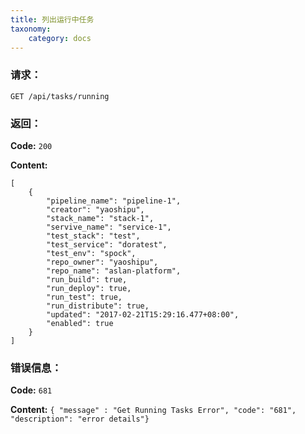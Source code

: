 ```yaml
---
title: 列出运行中任务
taxonomy:
    category: docs
---
```


### 请求：

    GET /api/tasks/running

### 返回：

**Code:** `200`

**Content:** 

```
[
    {
        "pipeline_name": "pipeline-1",
        "creator": "yaoshipu",
        "stack_name": "stack-1",
        "servive_name": "service-1",
        "test_stack": "test",
        "test_service": "doratest",
        "test_env": "spock",
        "repo_owner": "yaoshipu",
        "repo_name": "aslan-platform",
        "run_build": true,
        "run_deploy": true,
        "run_test": true,
        "run_distribute": true,
        "updated": "2017-02-21T15:29:16.477+08:00",
        "enabled": true
    }
]
```	

### 错误信息：

**Code:** `681`

**Content:** `{ "message" : "Get Running Tasks Error", "code": "681", "description": "error details"}`